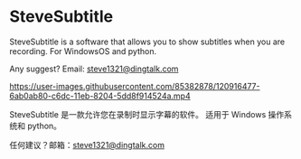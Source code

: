 # SteveSubtitle
SteveSubtitle is a software that allows you to show subtitles when you are recording. For WindowsOS and python.

Any suggest? Email: steve1321@dingtalk.com

https://user-images.githubusercontent.com/85382878/120916477-6ab0ab80-c6dc-11eb-8204-5dd8f914524a.mp4

SteveSubtitle 是一款允许您在录制时显示字幕的软件。 适用于 Windows 操作系统和 python。

任何建议？邮箱：steve1321@dingtalk.com
